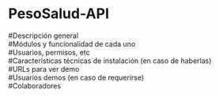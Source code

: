# PesoSalud-API
#Descripción general  
#Módulos y funcionalidad de cada uno  
#Usuarios, permisos, etc  
#Características técnicas de instalación (en caso de haberlas)  
#URLs para ver demo  
#Usuarios demos (en caso de requerirse)  
#Colaboradores  
